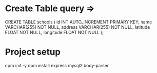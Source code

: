 # Create Table query =>
CREATE TABLE schools (
    id INT AUTO_INCREMENT PRIMARY KEY,
    name VARCHAR(255) NOT NULL,
    address VARCHAR(255) NOT NULL,
    latitude FLOAT NOT NULL,
    longitude FLOAT NOT NULL
);

# Project setup
npm init -y
npm install express mysql2 body-parser
